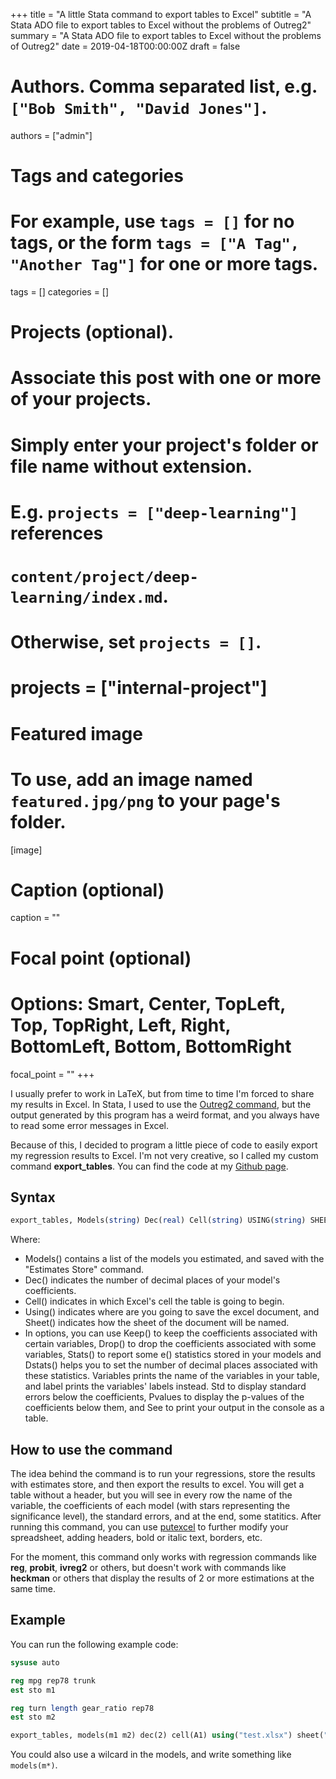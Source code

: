 +++
title = "A little Stata command to export tables to Excel"
subtitle = "A Stata ADO file to export tables to Excel without the problems of Outreg2"
summary = "A Stata ADO file to export tables to Excel without the problems of Outreg2"
date = 2019-04-18T00:00:00Z
draft = false

# Authors. Comma separated list, e.g. `["Bob Smith", "David Jones"]`.
authors = ["admin"]

# Tags and categories
# For example, use `tags = []` for no tags, or the form `tags = ["A Tag", "Another Tag"]` for one or more tags.
tags = []
categories = []

# Projects (optional).
#   Associate this post with one or more of your projects.
#   Simply enter your project's folder or file name without extension.
#   E.g. `projects = ["deep-learning"]` references 
#   `content/project/deep-learning/index.md`.
#   Otherwise, set `projects = []`.
# projects = ["internal-project"]

# Featured image
# To use, add an image named `featured.jpg/png` to your page's folder. 
[image]
  # Caption (optional)
  caption = ""

  # Focal point (optional)
  # Options: Smart, Center, TopLeft, Top, TopRight, Left, Right, BottomLeft, Bottom, BottomRight
  focal_point = ""
+++

I usually prefer to work in LaTeX, but from time to time I'm forced to share my results in Excel. In Stata, I used to use the [Outreg2 command](http://repec.org/bocode/o/outreg2.html), but the output generated by this program has a weird format, and you always have to read some error messages in Excel. 

Because of this, I decided to program a little piece of code to easily export my regression results to Excel. I'm not very creative, so I called my custom command **export_tables**. You can find the code at my [Github page](https://github.com/nicolas-suarez/Stata-table_export).

## Syntax

```stata
export_tables, Models(string) Dec(real) Cell(string) USING(string) SHEET(string) [ Options ]
```
Where:

* Models() contains a list of the models you estimated, and saved with the "Estimates Store" command.
* Dec() indicates the number of decimal places of your model's coefficients.
* Cell() indicates in which Excel's cell the table is going to begin.
* Using() indicates where are you going to save the excel document, and Sheet() indicates how the sheet of the document will be named.
* In options, you can use Keep() to keep the coefficients associated with certain variables, Drop() to drop the coefficients associated with some variables, Stats() to report some e() statistics stored in your models and Dstats() helps you to set the number of decimal places associated with these statistics. Variables prints the name of the variables in your table, and label prints the variables' labels instead. Std to display standard errors below the coefficients, Pvalues to display the p-values of the coefficients below them, and See to print your output in the console as a table.

## How to use the command

The idea behind the command is to run your regressions, store the results with estimates store, and then export the results to excel. You will get a table without a header, but you will see in every row the name of the variable, the coefficients of each model (with stars representing the significance level), the standard errors, and at the end, some statitics. After running this command, you can use [putexcel](https://www.stata.com/manuals13/pputexcel.pdf) to further modify your spreadsheet, adding headers, bold or italic text, borders, etc.

For the moment, this command only works with regression commands like **reg**, **probit**, **ivreg2** or others, but doesn't work with commands like **heckman** or others that display the results of 2 or more estimations at the same time.


## Example

You can run the following example code:

```stata
sysuse auto

reg mpg rep78 trunk
est sto m1

reg turn length gear_ratio rep78
est sto m2

export_tables, models(m1 m2) dec(2) cell(A1) using("test.xlsx") sheet("sheet1") stats("N r2_a") label std see
```
You could also use a wilcard in the models, and write something like `models(m*)`.